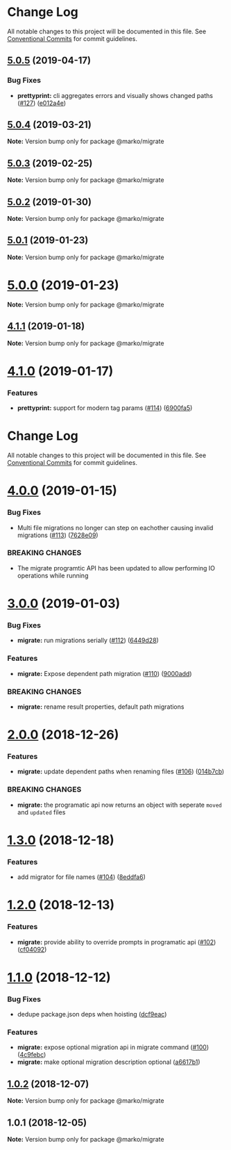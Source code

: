 # Change Log

All notable changes to this project will be documented in this file.
See [Conventional Commits](https://conventionalcommits.org) for commit guidelines.

## [5.0.5](https://github.com/marko-js/cli/compare/@marko/migrate@5.0.4...@marko/migrate@5.0.5) (2019-04-17)


### Bug Fixes

* **prettyprint:** cli aggregates errors and visually shows changed paths ([#127](https://github.com/marko-js/cli/issues/127)) ([e012a4e](https://github.com/marko-js/cli/commit/e012a4e))





## [5.0.4](https://github.com/marko-js/cli/compare/@marko/migrate@5.0.3...@marko/migrate@5.0.4) (2019-03-21)

**Note:** Version bump only for package @marko/migrate





## [5.0.3](https://github.com/marko-js/cli/compare/@marko/migrate@5.0.2...@marko/migrate@5.0.3) (2019-02-25)

**Note:** Version bump only for package @marko/migrate





## [5.0.2](https://github.com/marko-js/cli/compare/@marko/migrate@5.0.1...@marko/migrate@5.0.2) (2019-01-30)

**Note:** Version bump only for package @marko/migrate





## [5.0.1](https://github.com/marko-js/cli/compare/@marko/migrate@5.0.0...@marko/migrate@5.0.1) (2019-01-23)

**Note:** Version bump only for package @marko/migrate





# [5.0.0](https://github.com/marko-js/cli/compare/@marko/migrate@4.1.1...@marko/migrate@5.0.0) (2019-01-23)

**Note:** Version bump only for package @marko/migrate





<a name="4.1.1"></a>
## [4.1.1](https://github.com/marko-js/cli/compare/@marko/migrate@4.1.0...@marko/migrate@4.1.1) (2019-01-18)




**Note:** Version bump only for package @marko/migrate

<a name="4.1.0"></a>
# [4.1.0](https://github.com/marko-js/cli/compare/@marko/migrate@4.0.0...@marko/migrate@4.1.0) (2019-01-17)


### Features

* **prettyprint:** support for modern tag params ([#114](https://github.com/marko-js/cli/issues/114)) ([6900fa5](https://github.com/marko-js/cli/commit/6900fa5))




# Change Log

All notable changes to this project will be documented in this file.
See [Conventional Commits](https://conventionalcommits.org) for commit guidelines.

# [4.0.0](https://github.com/marko-js/cli/compare/@marko/migrate@3.0.0...@marko/migrate@4.0.0) (2019-01-15)


### Bug Fixes

* Multi file migrations no longer can step on eachother causing invalid migrations ([#113](https://github.com/marko-js/cli/issues/113)) ([7628e09](https://github.com/marko-js/cli/commit/7628e09))


### BREAKING CHANGES

* The migrate programtic API has been updated to allow performing IO operations while running





# [3.0.0](https://github.com/marko-js/cli/compare/@marko/migrate@2.0.0...@marko/migrate@3.0.0) (2019-01-03)


### Bug Fixes

* **migrate:** run migrations serially ([#112](https://github.com/marko-js/cli/issues/112)) ([6449d28](https://github.com/marko-js/cli/commit/6449d28))


### Features

* **migrate:** Expose dependent path migration ([#110](https://github.com/marko-js/cli/issues/110)) ([9000add](https://github.com/marko-js/cli/commit/9000add))


### BREAKING CHANGES

* **migrate:** rename result properties, default path migrations





# [2.0.0](https://github.com/marko-js/cli/compare/@marko/migrate@1.3.0...@marko/migrate@2.0.0) (2018-12-26)


### Features

* **migrate:** update dependent paths when renaming files ([#106](https://github.com/marko-js/cli/issues/106)) ([014b7cb](https://github.com/marko-js/cli/commit/014b7cb))


### BREAKING CHANGES

* **migrate:** the programatic api now returns an object with seperate `moved` and `updated` files





# [1.3.0](https://github.com/marko-js/cli/compare/@marko/migrate@1.2.0...@marko/migrate@1.3.0) (2018-12-18)


### Features

* add migrator for file names ([#104](https://github.com/marko-js/cli/issues/104)) ([8eddfa6](https://github.com/marko-js/cli/commit/8eddfa6))





# [1.2.0](https://github.com/marko-js/cli/compare/@marko/migrate@1.1.0...@marko/migrate@1.2.0) (2018-12-13)


### Features

* **migrate:** provide ability to override prompts in programatic api ([#102](https://github.com/marko-js/cli/issues/102)) ([cf04092](https://github.com/marko-js/cli/commit/cf04092))





# [1.1.0](https://github.com/marko-js/cli/compare/@marko/migrate@1.0.2...@marko/migrate@1.1.0) (2018-12-12)


### Bug Fixes

* dedupe package.json deps when hoisting ([dcf9eac](https://github.com/marko-js/cli/commit/dcf9eac))


### Features

* **migrate:** expose optional migration api in migrate command ([#100](https://github.com/marko-js/cli/issues/100)) ([4c9febc](https://github.com/marko-js/cli/commit/4c9febc))
* **migrate:** make optional migration description optional ([a6617b1](https://github.com/marko-js/cli/commit/a6617b1))





## [1.0.2](https://github.com/marko-js/cli/compare/@marko/migrate@1.0.1...@marko/migrate@1.0.2) (2018-12-07)

**Note:** Version bump only for package @marko/migrate





## 1.0.1 (2018-12-05)

**Note:** Version bump only for package @marko/migrate
